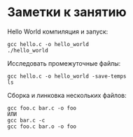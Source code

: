 # Заметки к занятию

Hello World компиляция и запуск:
```
gcc hello.c -o hello_world
./hello_world
```

Исследовать промежуточные файлы:
```
gcc hello.c -o hello_world -save-temps
ls
```

Сборка и линковка нескольких файлов:
```
gcc foo.c bar.c -o foo
ИЛИ
gcc bar.c -c
gcc foo.c bar.o -o foo
```
